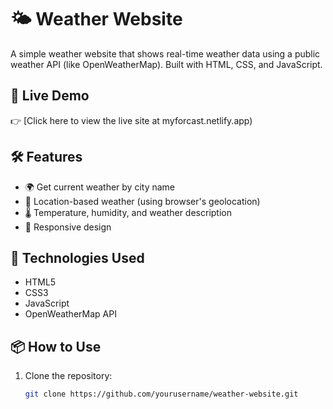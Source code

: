# 🌤️ Weather Website

A simple weather website that shows real-time weather data using a public weather API (like OpenWeatherMap). Built with HTML, CSS, and JavaScript.

## 🔗 Live Demo

👉 [Click here to view the live site at myforcast.netlify.app)


## 🛠️ Features

- 🌍 Get current weather by city name
- 📍 Location-based weather (using browser's geolocation)
- 🌡️ Temperature, humidity, and weather description
- 🎨 Responsive design

## 🚀 Technologies Used

- HTML5
- CSS3
- JavaScript
- OpenWeatherMap API

## 📦 How to Use

1. Clone the repository:
   ```bash
   git clone https://github.com/yourusername/weather-website.git
